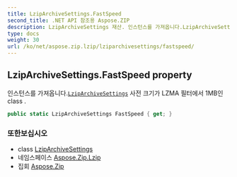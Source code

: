 ```yaml
---
title: LzipArchiveSettings.FastSpeed
second_title: .NET API 참조용 Aspose.ZIP
description: LzipArchiveSettings 재산. 인스턴스를 가져옵니다.LzipArchiveSettings 사전 크기가 LZMA 필터에서 1MB인 class .
type: docs
weight: 30
url: /ko/net/aspose.zip.lzip/lziparchivesettings/fastspeed/
---
```

## LzipArchiveSettings.FastSpeed property

인스턴스를 가져옵니다.[`LzipArchiveSettings`](../) 사전 크기가 LZMA 필터에서 1MB인 class .

```csharp
public static LzipArchiveSettings FastSpeed { get; }
```

### 또한보십시오

* class [LzipArchiveSettings](../)
* 네임스페이스 [Aspose.Zip.Lzip](../../lziparchivesettings/)
* 집회 [Aspose.Zip](../../../)


